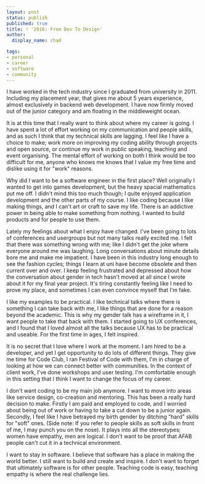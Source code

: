 ```yaml
---
layout: post
status: publish
published: true
title: ! '2016: From Dev To Design'
author:
  display_name: chad

tags:
- personal
- career
- software
- community
---
```


I have worked in the tech industry since I graduated from university in 2011. Including my placement year, that gives me about 5 years experience, almost exclusively in backend web development. I have now firmly moved out of the junior category and am floating in the middleweight ocean. 

<!--more-->

It is at this time that I really want to think about where my career is going. I have spent a lot of effort working on my communication and people skills, and as such I think that my technical skills are lagging. I feel like I have a choice to make; work more on improving my coding ability through projects and open source, or continue my work in public speaking, teaching and event organising. The mental effort of working on both I think would be too difficult for me, anyone who knows me knows that I value my free time and dislike using it for "work" reasons. 

Why did I want to be a software engineer in the first place? Well originally I wanted to get into games development, but the heavy spacial mathematics put me off. I didn't mind this too much though; I quite enjoyed application development and the other parts of my course. I like coding because I like making things, and I can't art or craft to save my life. There is an addictive power in being able to make something from nothing. I wanted to build products and for people to use them.

Lately my feelings about what I enjoy have changed. I've been going to lots of conferences and usergroups but not many talks really excited me. I felt that there was something wrong with me; like I didn't get the joke where everyone around me was laughing. Long conversations about minute details bore me and make me impatient. I have been in this industry long enough to see the fashion cycles; things I learn at uni have become obsolete and then current over and over. I keep feeling frustrated and depressed about how the conversation about gender in tech hasn't moved at all since I wrote about it for my final year project. It's tiring constantly feeling like I need to prove my place, and sometimes I can even convince myself that I'm fake. 

I like my examples to be practical. I like technical talks where there is something I can take back with me, I like things that are done for a reason beyond the academic. This is why my gender talk has a wireframe in it, I want people to take that back with them. I started going to UX conferences, and I found that I loved almost all the talks because UX has to be practical and useable. For the first time in ages, I felt inspired. 

It is no secret that I love where I work at the moment. I am hired to be a developer, and yet I get opportunity to do lots of different things. They give me time for Code Club, I ran Festival of Code with them, I'm in charge of looking at how we can connect better with communities. In the context of client work, I've done workshops and user testing. I'm comfortable enough in this setting that I think I want to change the focus of my career.

I don't want coding to be my main job anymore. I want to move into areas like service design, co-creation and mentoring. This has been a really hard decision to make. Firstly I am paid and employed to code, and I worried about being out of work or having to take a cut down to be a junior again.  Secondly, I feel like I have betrayed my birth gender by ditching "hard" skills for "soft" ones. (Side note: If you refer to people skills as soft skills in front of me, I may punch you on the nose). It plays into all the stereotypes; women have empathy, men are logical. I don't want to be proof that AFAB people can't cut it in a technical environment.

I want to stay in software. I believe that software has a place in making the world better. I still want to build and create and inspire. I don't want to forget that ultimately software is for other people. Teaching code is easy, teaching empathy is where the real challenge lies.
